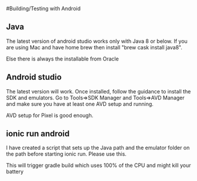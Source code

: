 #Building/Testing with Android

## Java
The latest version of android studio works only with Java 8 or below.
If you are using Mac and have home brew then install "brew cask install java8".

Else there is always the installable from Oracle

## Android studio
The latest version will work. Once installed, follow the guidance to install the SDK and emulators.
Go to Tools=>SDK Manager and Tools=>AVD Manager and make sure you have at least one AVD setup and running.

AVD setup for Pixel is good enough.

## ionic run android
I have created a script that sets up the Java path and the emulator folder on the path before starting ionic run.
Please use this.

This will trigger gradle build which uses 100% of the CPU and might kill your battery